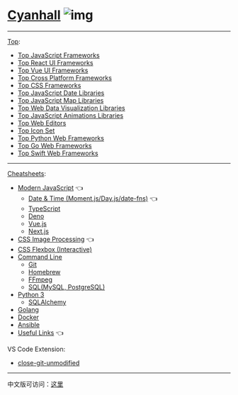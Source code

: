 # [Cyanhall](https://www.cyanhall.com/) ![img](https://www.cyanhall.com/favicon-32x32.png)

---

[Top](https://www.cyanhall.com/top/):
 * [Top JavaScript Frameworks](https://www.cyanhall.com/top/javascript-framework/)
 * [Top React UI Frameworks](https://www.cyanhall.com/top/vue-ui-framework/)
 * [Top Vue UI Frameworks](https://www.cyanhall.com/top/vue-ui-framework/)
 * [Top Cross Platform Frameworks](https://www.cyanhall.com/top/cross-platform-framework/)
 * [Top CSS Frameworks](https://www.cyanhall.com/top/css-framework/)
 * [Top JavaScript Date Libraries](https://www.cyanhall.com/top/javascript-date-libraries/)
 * [Top JavaScript Map Libraries](https://www.cyanhall.com/top/javascript-map-libraries/)
 * [Top Web Data Visualization Libraries](https://www.cyanhall.com/top/web-data-visualization-libraries/)
 * [Top JavaScript Animations Libraries](https://www.cyanhall.com/top/javascript-animation-libraries/)
 * [Top Web Editors](https://www.cyanhall.com/top/web-editors/)
 * [Top Icon Set](https://www.cyanhall.com/top/icon-set/)
 * [Top Python Web Frameworks](https://www.cyanhall.com/top/python-web-framework/)
 * [Top Go Web Frameworks](https://www.cyanhall.com/top/go-web-framework/)
 * [Top Swift Web Frameworks](https://www.cyanhall.com/top/swift-web-framework/)

---

[Cheatsheets](https://www.cyanhall.com/cheatsheet/):
* [Modern JavaScript](https://www.cyanhall.com/cheatsheet/8.javascript-cheatsheet/) 👈
  * [Date & Time (Moment.js/Day.js/date-fns)](https://www.cyanhall.com/cheatsheet/18.javascript-date-time-cheatsheet/) 👈
  * [TypeScript](https://www.cyanhall.com/cheatsheet/13.typescript-cheatsheet/)
  * [Deno](https://www.cyanhall.com/cheatsheet/11.deno-cheatsheet/)
  * [Vue.js](https://www.cyanhall.com/cheatsheet/9.vue-js-cheatsheet/)
  * [Next.js](https://www.cyanhall.com/cheatsheet/next-js-cheatsheet/)
* [CSS Image Processing](https://www.cyanhall.com/cheatsheet/19.css-image-processing/) 👈
* [CSS Flexbox (Interactive)](https://www.cyanhall.com/cheatsheet/12.css-flexbox-cheatsheet/)
* [Command Line](https://www.cyanhall.com/cheatsheet/1.shell-shortcut/)
  * [Git](https://www.cyanhall.com/cheatsheet/4.git-shotcut/)
  * [Homebrew](https://www.cyanhall.com/cheatsheet/7.homebrew-cheatsheet/)
  * [FFmpeg](https://www.cyanhall.com/cheatsheet/20.ffmpeg-cheatsheet/)
  * [SQL(MySQL, PostgreSQL)](https://www.cyanhall.com/cheatsheet/21.sql-cheatsheet/)
* [Python 3](https://www.cyanhall.com/cheatsheet/16.python-cheatsheet/)
  * [SQLAlchemy](https://www.cyanhall.com/cheatsheet/22.SQLAlchemy-cheatsheet/)
* [Golang](https://www.cyanhall.com/cheatsheet/17.go-cheatsheet/)
* [Docker](https://www.cyanhall.com/cheatsheet/15.docker-cheatsheet/)
* [Ansible](https://www.cyanhall.com/cheatsheet/14.ansible-cheatsheet/)
* [Useful Links](https://www.cyanhall.com/cheatsheet/6.useful-online-tools-for-programmer/) 👈

VS Code Extension:
* [close-git-unmodified](https://github.com/Cyanhall/vscode-close-git-unmodified)

---

中文版可访问：[这里](https://www.cyanhall.com/cn/)

